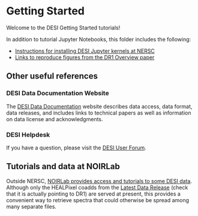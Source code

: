 # Getting Started

Welcome to the DESI Getting Started tutorials!

In addition to tutorial Jupyter Notebooks, this folder includes the following:
- [Instructions for installing DESI Jupyter kernels at NERSC](installing_DR1_kernels_at_NERSC.md)
- [Links to reproduce figures from the DR1 Overview paper](figures_from_DR1_paper.md)

## Other useful references

### DESI Data Documentation Website

The [DESI Data Documentation](https://data.desi.lbl.gov/doc/) website describes data access, data format, data releases, and includes links to technical papers as well as information on data license and acknowledgments.

### DESI Helpdesk

If you have a question, please visit the [DESI User Forum](https://help.desi.lbl.gov).

## Tutorials and data at NOIRLab

Outside NERSC, [NOIRLab provides access and tutorials to some DESI data](https://datalab.noirlab.edu/desi/index.php).
Although only the HEALPixel coadds from the [Latest Data Release](https://data.desi.lbl.gov/doc/releases/) (check that it is actually pointing to DR1) are served at present, this provides a convenient way to retrieve spectra that could otherwise be spread among many separate files. 
